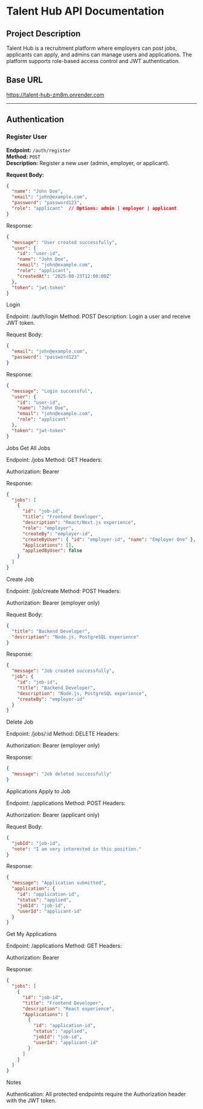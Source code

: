 # Talent Hub API Documentation
## Project Description
Talent Hub is a recruitment platform where employers can post jobs, applicants can apply, and admins can manage users and applications. The platform supports role-based access control and JWT authentication.
## Base URL

https://talent-hub-zm8m.onrender.com


---

## Authentication

### Register User
**Endpoint:** `/auth/register`  
**Method:** `POST`  
**Description:** Register a new user (admin, employer, or applicant).  

**Request Body:**
```json
{
  "name": "John Doe",
  "email": "john@example.com",
  "password": "password123",
  "role": "applicant"  // Options: admin | employer | applicant
}

```
Response:
```json
{
  "message": "User created successfully",
  "user": {
    "id": "user-id",
    "name": "John Doe",
    "email": "john@example.com",
    "role": "applicant",
    "createdAt": "2025-08-23T12:00:00Z"
  },
  "token": "jwt-token"
}
```
Login

Endpoint: /auth/login
Method: POST
Description: Login a user and receive JWT token.

Request Body:
```json
{
  "email": "john@example.com",
  "password": "password123"
}

```
Response:
```json
{
  "message": "Login successful",
  "user": {
    "id": "user-id",
    "name": "John Doe",
    "email": "john@example.com",
    "role": "applicant"
  },
  "token": "jwt-token"
}
```
Jobs
Get All Jobs

Endpoint: /jobs
Method: GET
Headers:

Authorization: Bearer <jwt-token>


Response:
```json
{
  "jobs": [
    {
      "id": "job-id",
      "title": "Frontend Developer",
      "description": "React/Next.js experience",
      "role": "employer",
      "createBy": "employer-id",
      "createByUser": { "id": "employer-id", "name": "Employer One" },
      "Applications": [],
      "appliedByUser": false
    }
  ]
}
```
Create Job

Endpoint: /job/create
Method: POST
Headers:

Authorization: Bearer <jwt-token> (employer only)


Request Body:
```json
{
  "title": "Backend Developer",
  "description": "Node.js, PostgreSQL experience"
}

```
Response:
```json
{
  "message": "Job created successfully",
  "job": {
    "id": "job-id",
    "title": "Backend Developer",
    "description": "Node.js, PostgreSQL experience",
    "createBy": "employer-id"
  }
}
```
Delete Job

Endpoint: /jobs/:id
Method: DELETE
Headers:

Authorization: Bearer <jwt-token> (employer only)


Response:
```json
{
  "message": "Job deleted successfully"
}
```
Applications
Apply to Job

Endpoint: /applications
Method: POST
Headers:

Authorization: Bearer <jwt-token> (applicant only)


Request Body:
```json
{
  "jobId": "job-id",
  "note": "I am very interested in this position."
}

```
Response:
```json
{
  "message": "Application submitted",
  "application": {
    "id": "application-id",
    "status": "applied",
    "jobId": "job-id",
    "userId": "applicant-id"
  }
}
```

Get My Applications

Endpoint: /applications
Method: GET
Headers:

Authorization: Bearer <jwt-token>


Response:
```json
{
  "jobs": [
    {
      "id": "job-id",
      "title": "Frontend Developer",
      "description": "React experience",
      "Applications": [
        {
          "id": "application-id",
          "status": "applied",
          "jobId": "job-id",
          "userId": "applicant-id"
        }
      ]
    }
  ]
}
```
Notes

Authentication: All protected endpoints require the Authorization header with the JWT token.

